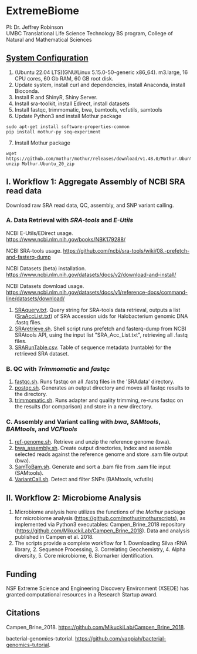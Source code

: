 # ExtremeBiome
PI: Dr. Jeffrey Robinson<br>
UMBC Translational Life Science Technology BS program, College of Natural and Mathematical Sciences


## [System Configuration](/SysConfig/ConfigureSystem.md)
1. (Ubuntu 22.04 LTS)(GNU/Linux 5.15.0-50-generic x86_64). m3.large, 16 CPU cores, 60 Gb RAM, 60 GB root disk.
2. Update system, install curl and dependencies, install Anaconda, install Bioconda. 
3. Install R and ShinyR, Shiny Server.
4. Install sra-toolkit, install Edirect, install datasets
5. Install fastqc, trimmomatic, bwa, bamtools, vcfutils, samtools
6. Update Python3 and install Mothur package
```
sudo apt-get install software-properties-common
pip install mothur-py seq-experiment
```
7. Install Mothur package
```
wget https://github.com/mothur/mothur/releases/download/v1.48.0/Mothur.Ubuntu_20.zip
unzip Mothur.Ubuntu_20_zip
```


## I. Workflow 1: Aggregate Assembly of NCBI SRA read data
Download raw SRA read data, QC, assembly, and SNP variant calling. 

### A. Data Retrieval with <em>SRA-tools</em> and <em>E-Utils</em> <br>

NCBI E-Utils/EDirect usage. https://www.ncbi.nlm.nih.gov/books/NBK179288/ 

NCBI SRA-tools usage. https://github.com/ncbi/sra-tools/wiki/08.-prefetch-and-fasterq-dump

NCBI Datasets (beta) installation. https://www.ncbi.nlm.nih.gov/datasets/docs/v2/download-and-install/

NCBI Datasets download usage. https://www.ncbi.nlm.nih.gov/datasets/docs/v1/reference-docs/command-line/datasets/download/

1. [SRAquery.txt](SRA_runtable/SRAquery.txt). Query string for SRA-tools data retrieval, outputs a list ([SraAccList.txt](SRA_runtable/SraAccList.txt)) of SRA accession uids for Halobacterium genomic DNA .fastq files. <br>
2. [SRAretrieve.sh](SRA_runtable/SRAretrieve.sh). Shell script runs prefetch and fasterq-dump from NCBI SRAtools API, using the input list "SRA_Acc_List.txt", retrieving all .fastq files. <br>
3. [SRARunTable.csv](SRA_runtable/SraRunTable.csv). Table of sequence metadata (runtable) for the retrieved SRA dataset.<br>

### B. QC with <em>Trimmomatic</em> and <em>fastqc</em> <br>
1. [fastqc.sh](scripts/fastqc.sh). Runs fastqc on all .fastq files in the 'SRAdata' directory.
2. [postqc.sh](scripts/postqc.sh). Generates an output directory and moves all fastqc results to the directory.
3. [trimmomatic.sh](scripts/trimmomatic.sh). Runs adapter and quality trimming, re-runs fastqc on the results (for comparison) and store in a new directory.

### C. Assembly and Variant calling with <em>bwa</em>, <em>SAMtools</em>, <em>BAMtools</em>, and <em>VCFtools</em> 
1. [ref-genome.sh](scripts/ref-genome.sh). Retrieve and unzip the reference genome (bwa).
2. [bwa_assembly.sh](scripts/bwa_assembly.sh). Create output directories, Index and assemble selected reads against the reference genome and store .sam file output (bwa).
3. [SamToBam.sh](scripts/SamToBam.sh). Generate and sort a .bam file from .sam file input (SAMtools).
4. [VariantCall.sh](scripts/VariantCall.sh). Detect and filter SNPs (BAMtools, vcfutils)

## II. Workflow 2: Microbiome Analysis
1. Microbiome analysis here utilizes the functions of the <em>Mothur</em> package for microbiome analysis (https://github.com/mothur/mothurscripts), as implemented via Python3 executables: Campen_Brine_2018 repository (https://github.com/MikuckiLab/Campen_Brine_2018).  Data and analysis published in Campen et al. 2018. 
2. The scripts provide a complete workflow for 1. Downloading Silva rRNA library, 2. Sequence Processing, 3. Correlating Geochemistry, 4. Alpha diversity, 5. Core microbiome, 6. Biomarker identification. 

## Funding
NSF Extreme Science and Engineering Discovery Environment (XSEDE) has granted computational resources in a Research Startup award.

## Citations
Campen_Brine_2018. https://github.com/MikuckiLab/Campen_Brine_2018. 

bacterial-genomics-tutorial. https://github.com/vappiah/bacterial-genomics-tutorial. 
